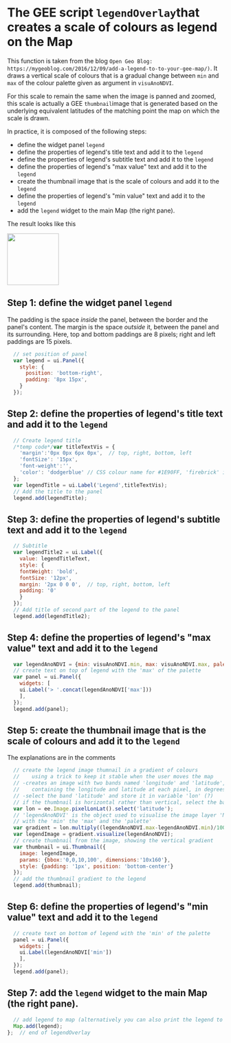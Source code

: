 # The GEE script `legendOverlay`that creates a scale of colours as legend on the Map
This function is taken from the blog `Open Geo Blog: https://mygeoblog.com/2016/12/09/add-a-legend-to-to-your-gee-map/)`.
It draws a vertical scale of colours that is a gradual change between `min` and `max` of the colour palette given as argument in `visuAnoNDVI`. 

For  this scale to remain the same when the image is panned and zoomed, this scale is actually a GEE `thumbnail`image that is generated based on the underlying equivalent latitudes of the matching point the map on which the scale is drawn.

In practice, it is composed of the following steps:
* define the widget panel `legend`
* define the properties of legend's title text and add it to the `legend`
* define the properties of legend's subtitle text and add it to the `legend`
* define the properties of legend's "max value" text and add it to the `legend`
* create the thumbnail image that is the scale of colours and add it to the `legend`
* define the properties of legend's "min value" text and add it to the `legend`
* add the `legend` widget to the main Map (the right pane).

The result looks like this 

<img src="https://github.com/kvutien/Top-Level/blob/master/common/images/20200722%20Colour%20scale%20legend.jpg" width="120">

## Step 1: define the widget panel `legend`
The padding is the space _inside_ the panel, between the border and the panel's content. The margin is the space _outside_ it, between the panel and its surrounding. 
Here, top and bottom paddings are 8 pixels; right and left paddings are 15 pixels.
```javascript
  // set position of panel
  var legend = ui.Panel({
    style: {
      position: 'bottom-right',
      padding: '8px 15px',
    }
  });
```
## Step 2: define the properties of legend's title text and add it to the `legend`
```javascript
  // Create legend title
  /*temp code*/var titleTextVis = {
    'margin':'0px 0px 6px 0px',  // top, right, bottom, left
    'fontSize': '15px', 
    'font-weight':'', 
    'color': 'dodgerblue' // CSS colour name for #1E90FF, 'firebrick' is for #B22222
  };
  var legendTitle = ui.Label('Legend',titleTextVis);
  // Add the title to the panel
  legend.add(legendTitle);
```
## Step 3: define the properties of legend's subtitle text and add it to the `legend`
```javascript
  // Subtitle
  var legendTitle2 = ui.Label({
    value: legendTitleText,
    style: {
    fontWeight: 'bold',
    fontSize: '12px',
    margin: '2px 0 0 0',  // top, right, bottom, left
    padding: '0'
    }
  });
  // Add title of second part of the legend to the panel
  legend.add(legendTitle2);
```
## Step 4: define the properties of legend's "max value" text and add it to the `legend`
```javascript
  var legendAnoNDVI = {min: visuAnoNDVI.min, max: visuAnoNDVI.max, palette: visuAnoNDVI.palette};
  // create text on top of legend with the 'max' of the palette
  var panel = ui.Panel({
    widgets: [
    ui.Label('> '.concat(legendAnoNDVI['max']))
    ],
  });
  legend.add(panel);
```
## Step 5: create the thumbnail image that is the scale of colours and add it to the `legend`
The explanations are in the comments
```javascript
  // create the legend image thumnail in a gradient of colours 
  //    using a trick to keep it stable when the user moves the map
  // -creates an image with two bands named 'longitude' and 'latitude', 
  //    containing the longitude and latitude at each pixel, in degrees
  // -select the band 'latitude' and store it in variable 'lon' (?)
  // if the thumbnail is horizontal rather than vertical, select the band 'longitude'
  var lon = ee.Image.pixelLonLat().select('latitude');
  // 'legendAnoNDVI' is the object used to visualise the image layer 'NDVI_anomaly'
  // with the 'min' the 'max' and the 'palette'
  var gradient = lon.multiply((legendAnoNDVI.max-legendAnoNDVI.min)/100.0).add(legendAnoNDVI.min);
  var legendImage = gradient.visualize(legendAnoNDVI);
  // create thumbnail from the image, showing the vertical gradient
  var thumbnail = ui.Thumbnail({
    image: legendImage,
    params: {bbox:'0,0,10,100', dimensions:'10x160'},
    style: {padding: '1px', position: 'bottom-center'}
  });   
  // add the thumbnail gradient to the legend
  legend.add(thumbnail);
```
## Step 6: define the properties of legend's "min value" text and add it to the `legend`
```javascript
  // create text on bottom of legend with the 'min' of the palette
  panel = ui.Panel({
    widgets: [
    ui.Label(legendAnoNDVI['min'])
    ],
  });
  legend.add(panel);
```
## Step 7: add the `legend` widget to the main Map (the right pane).
```javascript
  // add legend to map (alternatively you can also print the legend to the console)
  Map.add(legend);
};  // end of legendOverlay
```
